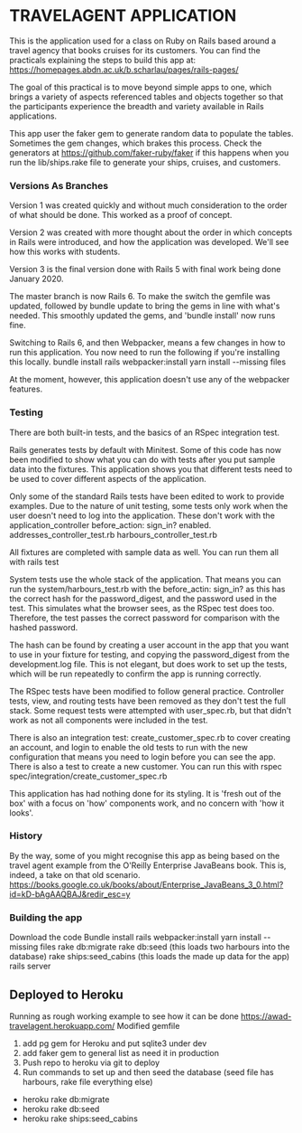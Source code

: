 # TRAVELAGENT APPLICATION

This is the application used for a class on Ruby on Rails based around a travel agency that books cruises for its customers. You can find the practicals explaining the steps to build this app at: https://homepages.abdn.ac.uk/b.scharlau/pages/rails-pages/ 

The goal of this practical is to move beyond simple apps to one, which brings a variety of aspects referenced tables and objects together so that the participants experience the breadth and variety available in Rails applications.

This app user the faker gem to generate random data to populate the tables. Sometimes the gem changes, which brakes this process. Check the generators at https://github.com/faker-ruby/faker if this happens when you run the lib/ships.rake file to generate your ships, cruises, and customers.

### Versions As Branches

Version 1 was created quickly and without much consideration to the order of what should be done. This worked as a proof of concept.

Version 2 was created with more thought about the order in which concepts in Rails were introduced, and how the application was developed. We'll see how this works with students.

Version 3 is the final version done with Rails 5 with final work being done January 2020.

The master branch is now Rails 6. To make the switch the gemfile was updated, followed by bundle update to bring the gems in line with what's needed. This smoothly updated the gems, and 'bundle install' now runs fine.

Switching to Rails 6, and then Webpacker, means a few changes in how to run this application. You now need to run the following if you're installing this locally.
bundle install
rails webpacker:install
yarn install --missing files

At the moment, however, this application doesn't use any of the webpacker features.

### Testing
There are both built-in tests, and the basics of an RSpec integration test.

Rails generates tests by default with Minitest. Some of this code has now been modified to show what you can do with tests after you put sample data into the fixtures. This application shows you that different tests need to be used to cover different aspects of the application. 

Only some of the standard Rails tests have been edited to work to provide examples. Due to the nature of unit testing, some tests only work when the user doesn't need to log into the application.
These don't work with the application_controller before_action: sign_in? enabled. 
addresses_controller_test.rb
harbours_controller_test.rb

All fixtures are completed with sample data as well.
You can run them all with
rails test

System tests use the whole stack of the application. That means you can run the system/harbours_test.rb with the before_actin: sign_in? as this has the correct hash for the password_digest, and the password used in the test. This simulates what the browser sees, as the RSpec test does too. Therefore, the test passes the correct password for comparison with the hashed password. 

The hash can be found by creating a user account in the app that you want to use in your fixture for testing, and copying the password_digest from the development.log file. This is not elegant, but does work to set up the tests, which will be run repeatedly to confirm the app is running correctly.

The RSpec tests have been modified to follow general practice. Controller tests, view, and routing tests have been removed as they don't test the full stack. Some request tests were attempted with user_spec.rb, but that didn't work as not all components were included in the test. 

There is also an integration test: create_customer_spec.rb to cover creating an account, and login to enable the old tests to run with the new configuration that means you need to login before you can see the app. There is also a test to create a new customer. You can run this with
rspec spec/integration/create_customer_spec.rb

This application has had nothing done for its styling. It is 'fresh out of the box' with a focus on 'how' components work, and no concern with 'how it looks'.

### History
By the way, some of you might recognise this app as being based on the travel agent example from the O'Reilly Enterprise JavaBeans book. This is, indeed, a take on that old scenario. https://books.google.co.uk/books/about/Enterprise_JavaBeans_3_0.html?id=kD-bAgAAQBAJ&redir_esc=y 

### Building the app
Download the code
Bundle install
rails webpacker:install
yarn install --missing files
rake db:migrate
rake db:seed (this loads two harbours into the database)
rake ships:seed_cabins (this loads the made up data for the app)
rails server 

## Deployed to Heroku
Running as rough working example to see how it can be done
https://awad-travelagent.herokuapp.com/ 
Modified gemfile
1. add pg gem for Heroku and put sqlite3 under dev
2. add faker gem to general list as need it in production 
3. Push repo to heroku via git to deploy
4. Run commands to set up and then seed the database (seed file has harbours, rake file everything else)
* heroku rake db:migrate
* heroku rake db:seed
* heroku rake ships:seed_cabins


